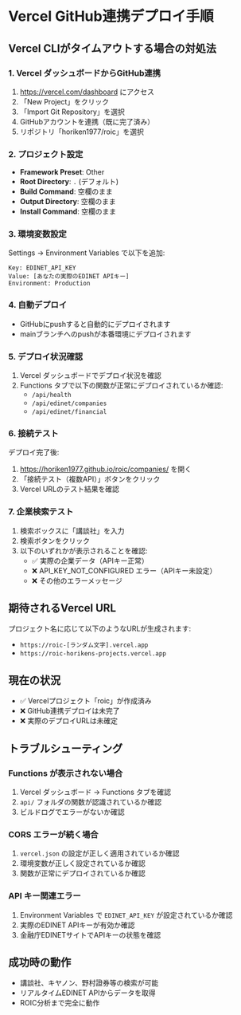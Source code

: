 # Vercel GitHub連携デプロイ手順

## Vercel CLIがタイムアウトする場合の対処法

### 1. Vercel ダッシュボードからGitHub連携
1. https://vercel.com/dashboard にアクセス
2. 「New Project」をクリック
3. 「Import Git Repository」を選択
4. GitHubアカウントを連携（既に完了済み）
5. リポジトリ「horiken1977/roic」を選択

### 2. プロジェクト設定
- **Framework Preset**: Other
- **Root Directory**: `.` (デフォルト)
- **Build Command**: 空欄のまま
- **Output Directory**: 空欄のまま
- **Install Command**: 空欄のまま

### 3. 環境変数設定
Settings → Environment Variables で以下を追加:
```
Key: EDINET_API_KEY
Value: [あなたの実際のEDINET APIキー]
Environment: Production
```

### 4. 自動デプロイ
- GitHubにpushすると自動的にデプロイされます
- mainブランチへのpushが本番環境にデプロイされます

### 5. デプロイ状況確認
1. Vercel ダッシュボードでデプロイ状況を確認
2. Functions タブで以下の関数が正常にデプロイされているか確認:
   - `/api/health`
   - `/api/edinet/companies`
   - `/api/edinet/financial`

### 6. 接続テスト
デプロイ完了後:
1. https://horiken1977.github.io/roic/companies/ を開く
2. 「接続テスト（複数API）」ボタンをクリック
3. Vercel URLのテスト結果を確認

### 7. 企業検索テスト
1. 検索ボックスに「講談社」を入力
2. 検索ボタンをクリック
3. 以下のいずれかが表示されることを確認:
   - ✅ 実際の企業データ（APIキー正常）
   - ❌ API_KEY_NOT_CONFIGURED エラー（APIキー未設定）
   - ❌ その他のエラーメッセージ

## 期待されるVercel URL
プロジェクト名に応じて以下のようなURLが生成されます:
- `https://roic-[ランダム文字].vercel.app`
- `https://roic-horikens-projects.vercel.app`

## 現在の状況
- ✅ Vercelプロジェクト「roic」が作成済み
- ❌ GitHub連携デプロイは未完了
- ❌ 実際のデプロイURLは未確定

## トラブルシューティング

### Functions が表示されない場合
1. Vercel ダッシュボード → Functions タブを確認
2. `api/` フォルダの関数が認識されているか確認
3. ビルドログでエラーがないか確認

### CORS エラーが続く場合
1. `vercel.json` の設定が正しく適用されているか確認
2. 環境変数が正しく設定されているか確認
3. 関数が正常にデプロイされているか確認

### API キー関連エラー
1. Environment Variables で `EDINET_API_KEY` が設定されているか確認
2. 実際のEDINET APIキーが有効か確認
3. 金融庁EDINETサイトでAPIキーの状態を確認

## 成功時の動作
- 講談社、キヤノン、野村證券等の検索が可能
- リアルタイムEDINET APIからデータを取得
- ROIC分析まで完全に動作